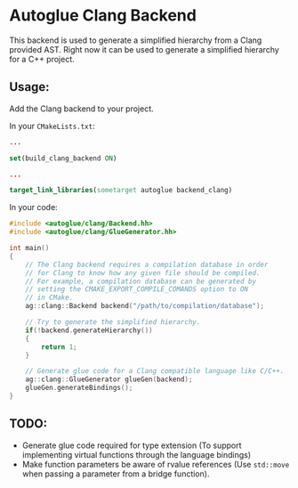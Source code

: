 # Autoglue Clang Backend

This backend is used to generate a simplified hierarchy from a Clang provided AST.
Right now it can be used to generate a simplified hierarchy for a C++ project.

## Usage:

Add the Clang backend to your project.

In your `CMakeLists.txt`:
```cmake
...

set(build_clang_backend ON)

...

target_link_libraries(sometarget autoglue backend_clang)
```

In your code:
```cpp
#include <autoglue/clang/Backend.hh>
#include <autoglue/clang/GlueGenerator.hh>

int main()
{
    // The Clang backend requires a compilation database in order
    // for Clang to know how any given file should be compiled.
    // For example, a compilation database can be generated by
    // setting the CMAKE_EXPORT_COMPILE_COMANDS option to ON
    // in CMake.
    ag::clang::Backend backend("/path/to/compilation/database");

    // Try to generate the simplified hierarchy.
    if(!backend.generateHierarchy())
    {
        return 1;
    }

    // Generate glue code for a Clang compatible language like C/C++.
    ag::clang::GlueGenerator glueGen(backend);
    glueGen.generateBindings();
}
```

## TODO:

- Generate glue code required for type extension (To support implementing virtual functions through the language bindings)
- Make function parameters be aware of rvalue references (Use `std::move` when passing a parameter from a bridge function).